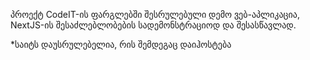 პროექტ CodeIT-ის ფარგლებში შესრულებული დემო ვებ-აპლიკაცია, NextJS-ის შესაძლებლობების სადემონსტრაციოდ და შესასწავლად.

*საიტს დაუსრულებელია, რის შემდეგაც დაიჰოსტება

